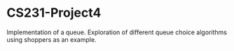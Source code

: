 # CS231-Project4
Implementation of a queue. Exploration of different queue choice algorithms using shoppers as an example.